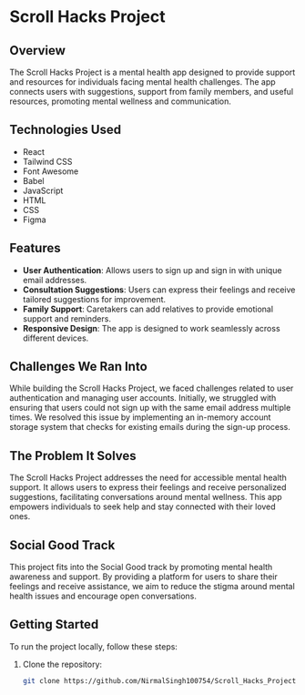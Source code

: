 # Scroll Hacks Project

## Overview

The Scroll Hacks Project is a mental health app designed to provide support and resources for individuals facing mental health challenges. The app connects users with suggestions, support from family members, and useful resources, promoting mental wellness and communication.

## Technologies Used

- React
- Tailwind CSS
- Font Awesome
- Babel
- JavaScript
- HTML
- CSS
- Figma

## Features

- **User Authentication**: Allows users to sign up and sign in with unique email addresses.
- **Consultation Suggestions**: Users can express their feelings and receive tailored suggestions for improvement.
- **Family Support**: Caretakers can add relatives to provide emotional support and reminders.
- **Responsive Design**: The app is designed to work seamlessly across different devices.

## Challenges We Ran Into

While building the Scroll Hacks Project, we faced challenges related to user authentication and managing user accounts. Initially, we struggled with ensuring that users could not sign up with the same email address multiple times. We resolved this issue by implementing an in-memory account storage system that checks for existing emails during the sign-up process.

## The Problem It Solves

The Scroll Hacks Project addresses the need for accessible mental health support. It allows users to express their feelings and receive personalized suggestions, facilitating conversations around mental wellness. This app empowers individuals to seek help and stay connected with their loved ones.

## Social Good Track

This project fits into the Social Good track by promoting mental health awareness and support. By providing a platform for users to share their feelings and receive assistance, we aim to reduce the stigma around mental health issues and encourage open conversations.

## Getting Started

To run the project locally, follow these steps:

1. Clone the repository:
   ```bash
   git clone https://github.com/NirmalSingh100754/Scroll_Hacks_Project.git
